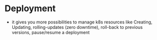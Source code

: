 # Deployment

- it gives you more possibilities to manage k8s resources like Creating, Updating,
rolling-updates (zero downtime), roll-back to previous versions, pause/resume a
deployment
